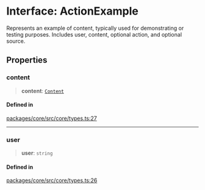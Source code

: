 # Interface: ActionExample

Represents an example of content, typically used for demonstrating or testing purposes. Includes user, content, optional action, and optional source.

## Properties

### content

> **content**: [`Content`](Content.md)

#### Defined in

[packages/core/src/core/types.ts:27](https://github.com/ai16z/eliza/blob/main/packages/core/src/core/types.ts#L27)

***

### user

> **user**: `string`

#### Defined in

[packages/core/src/core/types.ts:26](https://github.com/ai16z/eliza/blob/main/packages/core/src/core/types.ts#L26)
